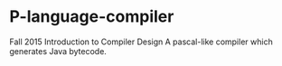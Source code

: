 # P-language-compiler
Fall 2015 Introduction to Compiler Design
A pascal-like compiler which generates Java bytecode.
